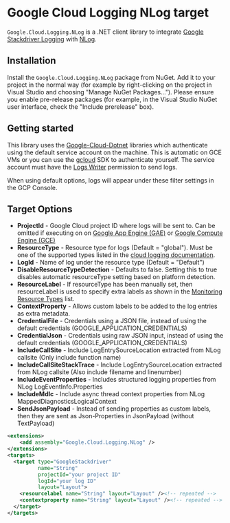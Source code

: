 # Google Cloud Logging NLog target

`Google.Cloud.Logging.NLog` is a .NET client library to integrate [Google Stackdriver Logging](https://cloud.google.com/logging/)
with [NLog](https://github.com/NLog/NLog).

## Installation

Install the `Google.Cloud.Logging.NLog` package from NuGet. Add it to
your project in the normal way (for example by right-clicking on the
project in Visual Studio and choosing "Manage NuGet Packages...").
Please ensure you enable pre-release packages (for example, in the
Visual Studio NuGet user interface, check the "Include prerelease"
box).

## Getting started

This library uses the [Google-Cloud-Dotnet](https://googlecloudplatform.github.io/google-cloud-dotnet/) libraries which authenticate
using the default service account on the machine. This is automatic on GCE VMs or you can use the [gcloud](https://cloud.google.com/sdk/) SDK
to authenticate yourself. The service account must have the [Logs Writer](https://cloud.google.com/logging/docs/access-control) permission to send logs.

When using default options, logs will appear under these filter settings in the GCP Console.

## Target Options

* **ProjectId** - Google Cloud project ID where logs will be sent to. Can be omitted if executing on on [Google App Engine (GAE)](https://cloud.google.com/appengine/) or [Google Compute Engine (GCE)](https://cloud.google.com/compute/)
* **ResourceType** - Resource type for logs (Default = "global"). Must be one of the supported types listed in the [cloud logging documentation](https://cloud.google.com/logging/docs/api/v2/resource-list).
* **LogId** - Name of log under the resource type (Default = "Default")
* **DisableResourceTypeDetection** - Defaults to false. Setting this to true disables automatic resourceType setting based on platform detection.
* **ResourceLabel** - If resourceType has been manually set, then resourceLabel is used to specify extra labels as shown in the [Monitoring Resource Types](https://cloud.google.com/logging/docs/api/v2/resource-list) list.
* **ContextProperty** - Allows custom labels to be added to the log entries as extra metadata.
* **CredentialFile** - Credentials using a JSON file, instead of using the default credentials (GOOGLE_APPLICATION_CREDENTIALS)
* **CredentialJson** - Credentials using raw JSON input, instead of using the default credentials (GOOGLE_APPLICATION_CREDENTIALS)
* **IncludeCallSite** - Include LogEntrySourceLocation extracted from NLog callsite (Only include function name)
* **IncludeCallSiteStackTrace** - Include LogEntrySourceLocation extracted from NLog callsite (Also include filename and linenumber)
* **IncludeEventProperties** - Includes structured logging properties from NLog LogEventInfo.Properties
* **IncludeMdlc** - Include async thread context properties from NLog MappedDiagnosticsLogicalContext
* **SendJsonPayload** - Instead of sending properties as custom labels, then they are sent as Json-Properties in JsonPayload (without TextPayload)

```xml
<extensions>
	<add assembly="Google.Cloud.Logging.NLog" />
</extensions>
<targets>
  <target type="GoogleStackdriver"
          name="String"
          projectId="your project ID"
          logId="your log ID"
          layout="Layout">
    <resourcelabel name="String" layout="Layout" /><!-- repeated -->
    <contextproperty name="String" layout="Layout" /><!-- repeated -->
  </target>
</targets>
```
